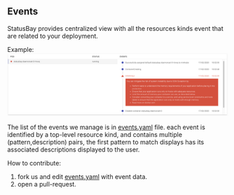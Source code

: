 ## Events

StatusBay provides centralized view with all the resources kinds event that are related to your deployment.

Example:
![Events](/docs/images/events.png)

The list of the events we manage is in [events.yaml](/events.yaml) file.
each event is identified by a top-level resource kind,
and contains multiple (pattern,description) pairs, the first pattern to match displays has its associated descriptions displayed to the user.

How to contribute:
1. fork us and edit [events.yaml](/events.yaml) with event data.
2. open a pull-request.


